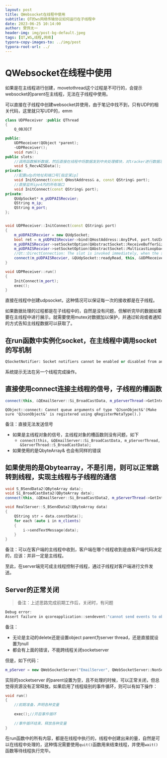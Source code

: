```yaml
---
layout: post
title: QWebsocket在线程中使用
subtitle: QT的ws网络传输协议如何运行在子线程中
date: 2023-06-25 10:14:00
author: 雯饰太一
header-img: img/post-bg-default.jpeg
tags: [QT,WS,线程,网络]
typora-copy-images-to: ../img/post
typora-root-url: ../
---
```


# QWebsocket在线程中使用

如果是在主线程进行创建，movetothread这个过程是不可行的，会提示websocket的parent在主线程，无法在子线程中使用。

可以直接在子线程中创建websocket并使用，由于笔记中找不到，只有UDP的相关代码，这里就只写UDP的，emm

```cpp
class UDPReceiver :public QThread
{
	Q_OBJECT

public:
	UDPReceiver(QObject *parent);
	~UDPReceiver();
	void run();
public slots:
    //调用函数解析数据，然后直接在线程中将数据发到中央处理模块，对tracker进行数据添加
	void S_RecvAISData();
private: 
    //配置udp的地址和端口号[指定某ip]
	void InitConnect(const QHostAddress& a, const QString& port);
    //直接监听ipv4内的所有端口
	void InitConnect(const QString& port);
private:
	QUdpSocket* m_pUDPAISRecvier;
	QString m_ip;
	QString m_port;
};


void UDPReceiver::InitConnect(const QString& port)
{
	m_pUDPAISRecvier = new QUdpSocket;
	bool ret = m_pUDPAISRecvier->bind(QHostAddress::AnyIPv4, port.toUInt(), QUdpSocket::ShareAddress);
	m_pUDPAISRecvier->setSocketOption(QAbstractSocket::ReceiveBufferSizeSocketOption, 1024 * 1024 * 8);
	m_pUDPAISRecvier->setSocketOption(QAbstractSocket::MulticastLoopbackOption, 1);
	//Qt::DirectConnection: The slot is invoked immediately, when the signal is emitted.
	connect(m_pUDPAISRecvier, &QUdpSocket::readyRead, this, &UDPReceiver::S_RecvAISData,Qt::ConnectionType::DirectConnection);
}

void UDPReceiver::run()
{
	InitConnect(m_port);
	exec();
}
```

直接在线程中创建udpsocket，这种情况可以保证每一次的接收都是在子线程。

如果数据处理的过程都是在子线程中的，自然是没有问题，但解析完毕的数据如果要在主线程中进行展示，就需要使用mutex对数据加以保护，并通过轮询或者通知的方式告知主线程数据可以获取了。

## 在run函数中实例化socket，在主线程中调用socket的写机制

```cpp
QSocketNotifier: Socket notifiers cannot be enabled or disabled from another thread.
```

系统提示无法在另一个线程完成操作。

## 直接使用connect连接主线程的信号，子线程的槽函数

```cpp
connect(this, &QEmailServer::Si_BroadCastData, m_pServerThread->GetInternalServer(), &RealServer::S_BSendData);
```

`QObject::connect: Cannot queue arguments of type 'QJsonObject&'(Make sure 'QJsonObject&' is registered using qRegisterMetaType().)`

备注：直接无法发送信号

- 如果是主线程对象的信号，主线程对象的槽函数则没有问题，如下
  - `connect(this, &QEmailServer::Si_BroadCastData, m_pServerThread, &ServerThread::S_BroadCastData);`
- 如果使用的是QbyteArray& 也会有同样的错误

## 如果使用的是Qbytearray，不是引用，则可以正常跳转到线程，实现主线程与子线程的通信

```cpp
void S_BSendData2(QByteArray data);
void Si_BroadCastData2(QByteArray data);
connect(this, &QEmailServer::Si_BroadCastData2, m_pServerThread->GetInternalServer(), &RealServer::S_BSendData2);

void RealServer::S_BSendData2(QByteArray data)
{
	QString str = data.constData();
	for each (auto i in m_clients)
	{
		i->sendTextMessage(data);
	}
}
```

备注：可以在客户端的主线程中收到，客户端在哪个线程收到是由客户端代码决定的，应该：并非一定是主线程。

至此，在server端完可成主线程控制子线程，通过子线程对客户端进行文件发送。

## Server的正常关闭

> 备注：上述思路完成前期工作后，关闭时，有问题

```cpp
Debug error:
Assert failure in qcoreapplication::sendevent:"cannot send events to objects owned by a different thread. Current thrad 2aca078. Receiver "(of type 'Qnativesocketengine') was created in thread 2f4ea00"
```

备注：

- 无论是主动的delete还是设置object parent为server thread，还是直接就设置为null
- 都会有上面的错误，不能跨线程关闭socketserver

但是，如下代码：

```cpp
m_pServer = new QWebSocketServer("EmailServer", QWebSocketServer::NonSecureMode, nullptr);
```

实际的socketserver 的parent设置为空，且不处理的时候，可以正常关闭，但总觉得资源没有正常释放。如果启用了线程级别的事件循环，则可以有如下操作：

```cpp
void run()
{
	//前期准备，声明各种变量
    
    exec();//开启事件循环
    
    //事件循环结束，释放各种变量
}
```

在run函数中的所有内容，都是在线程中执行的，线程中创建出来的量，自然是可以在线程中处理的，这种情况需要使用`quit()`函数用来结束线程，并使用`wait()`函数等待线程执行完毕。